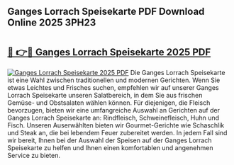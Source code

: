 ## Ganges Lorrach Speisekarte PDF Download Online 2025 3PH23

# <h2><a href="http://gcc07au.nevu.top/?p=Ganges+Lorrach+Speisekarte">🔗 👉🔴 Ganges Lorrach Speisekarte 2025 PDF</a></h2>

[![Ganges Lorrach Speisekarte 2025 PDF](https://i.imgur.com/dBaPXMq.png)](http://gcc07au.nevu.top/?p=Ganges+Lorrach+Speisekarte)
Die Ganges Lorrach Speisekarte ist eine Wahl zwischen traditionellen und modernen Gerichten. Wenn Sie etwas Leichtes und Frisches suchen, empfehlen wir auf unserer Ganges Lorrach Speisekarte unseren Salatbereich, in dem Sie aus frischen Gemüse- und Obstsalaten wählen können. Für diejenigen, die Fleisch bevorzugen, bieten wir eine umfangreiche Auswahl an Gerichten auf der Ganges Lorrach Speisekarte an: Rindfleisch, Schweinefleisch, Huhn und Fisch. Unseren Auserwählten bieten wir Gourmet-Gerichte wie Schaschlik und Steak an, die bei lebendem Feuer zubereitet werden. In jedem Fall sind wir bereit, Ihnen bei der Auswahl der Speisen auf der Ganges Lorrach Speisekarte zu helfen und Ihnen einen komfortablen und angenehmen Service zu bieten.
